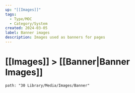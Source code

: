 ```yaml
---
up: "[[Images]]"
tags:
  - Type/MOC
  - Category/System
created: 2024-03-05
label: Banner images
description: Images used as banners for pages
---
```

# [[Images]] > [[Banner|Banner Images]]

```img-gallery
path: "30 Library/Media/Images/Banner"

```
